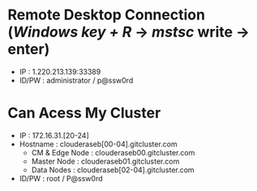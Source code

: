 
# Remote Desktop Connection (*Windows key + R* -> *mstsc* write -> enter)
* IP : 1.220.213.139:33389
* ID/PW : administrator / p@ssw0rd

# Can Acess My Cluster
* IP : 172.16.31.[20-24]
* Hostname : clouderaseb[00-04].gitcluster.com
   * CM & Edge Node : clouderaseb00.gitcluster.com
   * Master Node : clouderaseb01.gitcluster.com
   * Data Nodes : clouderaseb[02-04].gitcluster.com
* ID/PW : root / P@ssw0rd